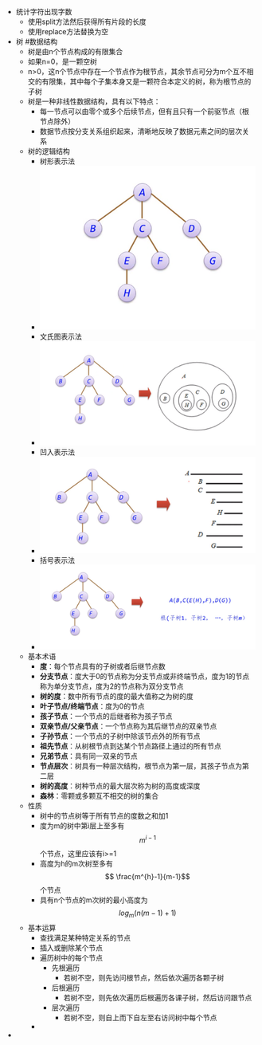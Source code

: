 - 统计字符出现字数
	- 使用split方法然后获得所有片段的长度
	- 使用replace方法替换为空
- 树 #数据结构
	- 树是由n个节点构成的有限集合
	- 如果n=0，是一颗空树
	- n>0，这n个节点中存在一个节点作为根节点，其余节点可分为m个互不相交的有限集，其中每个子集本身又是一颗符合本定义的树，称为根节点的子树
	- 树是一种非线性数据结构，具有以下特点：
		- 每一节点可以由零个或多个后续节点，但有且只有一个前驱节点（根节点除外）
		- 数据节点按分支关系组织起来，清晰地反映了数据元素之间的层次关系
	- 树的逻辑结构
		- 树形表示法
		- ![image.png](../assets/image_1695907773486_0.png)
		- 文氏图表示法
		- ![image.png](../assets/image_1695907815790_0.png)
		- 凹入表示法
		- ![image.png](../assets/image_1695907843698_0.png)
		- 括号表示法
		- ![image.png](../assets/image_1695907869592_0.png)
	- 基本术语
		- **度**：每个节点具有的子树或者后继节点数
		- **分支节点**：度大于0的节点称为分支节点或非终端节点，度为1的节点称为单分支节点，度为2的节点称为双分支节点
		- **树的度**：数中所有节点的度的最大值称之为树的度
		- **叶子节点/终端节点**：度为0的节点
		- **孩子节点**：一个节点的后继者称为孩子节点
		- **双亲节点/父亲节点**：一个节点称为其后继节点的双亲节点
		- **子孙节点**：一个节点的子树中除该节点外的所有节点
		- **祖先节点**：从树根节点到达某个节点路径上通过的所有节点
		- **兄弟节点**：具有同一双亲的节点
		- **节点层次**：树具有一种层次结构，根节点为第一层，其孩子节点为第二层
		- **树的高度**：树种节点的最大层次称为树的高度或深度
		- **森林**：零颗或多颗互不相交的树的集合
	- 性质
		- 树中的节点树等于所有节点的度数之和加1
		- 度为m的树中第i层上至多有$$m^{i-1}$$个节点，这里应该有i>=1
		- 高度为h的m次树至多有$$ \frac{m^{h}-1}{m-1}$$个节点
		- 具有n个节点的m次树的最小高度为$$log_m(n(m-1)+1)$$
	- 基本运算
		- 查找满足某种特定关系的节点
		- 插入或删除某个节点
		- 遍历树中的每个节点
			- 先根遍历
				- 若树不空，则先访问根节点，然后依次遍历各颗子树
			- 后根遍历
				- 若树不空，则先依次遍历后根遍历各课子树，然后访问跟节点
			- 层次遍历
				- 若树不空，则自上而下自左至右访问树中每个节点
		-
-